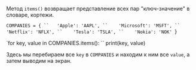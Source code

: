 Метод `items()` возвращает представление всех пар "ключ-значение" в словаре, кортежи.

`COMPANIES = {
 ``   'Apple': 'AAPL',
``    'Microsoft': 'MSFT',
``    'Netflix': 'NFLX',
``    'Tesla': 'TSLA',
``    'Nokia': 'NOK'
`}

`for key, value in COMPANIES.items():
``    print(key, value)

Здесь мы перебираем все `key` в `COMPANIES` и находим к ним все `value`, а затем выводим на экран.
